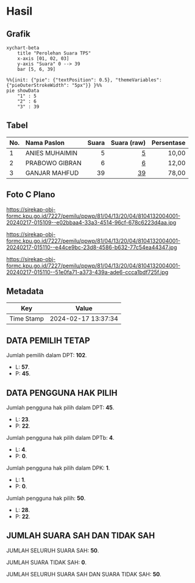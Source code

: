 # Hasil

## Grafik

```mermaid
xychart-beta
    title "Perolehan Suara TPS"
    x-axis [01, 02, 03]
    y-axis "Suara" 0 --> 39
    bar [5, 6, 39]
```

```mermaid
%%{init: {"pie": {"textPosition": 0.5}, "themeVariables": {"pieOuterStrokeWidth": "5px"}} }%%
pie showData
    "1" : 5
    "2" : 6
    "3" : 39
```

## Tabel

| No. | Nama Paslon    | Suara | Suara (raw) | Persentase |
|:--- |:-------------- | -----:| -----------:| ----------:|
| 1   | ANIES MUHAIMIN | 5     | [5][p-1]    | 10,00      |
| 2   | PRABOWO GIBRAN | 6     | [6][p-2]    | 12,00      |
| 3   | GANJAR MAHFUD  | 39    | [39][p-3]   | 78,00      |


[p-1]: https://github.com/gigit-pemilu/pemilu-2024-81-maluku/blob/main/pilpres/hitung-suara/sub/81-maluku/sub/04-buru/sub/13-fena-leisela/sub/2004-waedanga/sub/001-tps/sub/paslon-1.txt
[p-2]: https://github.com/gigit-pemilu/pemilu-2024-81-maluku/blob/main/pilpres/hitung-suara/sub/81-maluku/sub/04-buru/sub/13-fena-leisela/sub/2004-waedanga/sub/001-tps/sub/paslon-2.txt
[p-3]: https://github.com/gigit-pemilu/pemilu-2024-81-maluku/blob/main/pilpres/hitung-suara/sub/81-maluku/sub/04-buru/sub/13-fena-leisela/sub/2004-waedanga/sub/001-tps/sub/paslon-3.txt

## Foto C Plano

https://sirekap-obj-formc.kpu.go.id/7227/pemilu/ppwp/81/04/13/20/04/8104132004001-20240217-015109--e02bbaa4-33a3-4514-96cf-678c6223d4aa.jpg

https://sirekap-obj-formc.kpu.go.id/7227/pemilu/ppwp/81/04/13/20/04/8104132004001-20240217-015110--e44ce9bc-23d8-4586-b632-77c54ea44347.jpg

https://sirekap-obj-formc.kpu.go.id/7227/pemilu/ppwp/81/04/13/20/04/8104132004001-20240217-015110--51e0fa71-a373-439a-ade6-ccca1bdf725f.jpg


## Metadata

| Key        | Value               |
| ---------- | ------------------- |
| Time Stamp | 2024-02-17 13:37:34 |


## DATA PEMILIH TETAP

Jumlah pemilih dalam DPT: **102**.
 * L: **57**.
 * P: **45**.

## DATA PENGGUNA HAK PILIH

Jumlah pengguna hak pilih dalam DPT: **45**.
 * L: **23**.
 * P: **22**.

Jumlah pengguna hak pilih dalam DPTb: **4**.
 * L: **4**.
 * P: **0**.

Jumlah pengguna hak pilih dalam DPK: **1**.
 * L: **1**.
 * P: **0**.

Jumlah pengguna hak pilih: **50**.
 * L: **28**.
 * P: **22**.

## JUMLAH SUARA SAH DAN TIDAK SAH

JUMLAH SELURUH SUARA SAH: **50**.

JUMLAH SUARA TIDAK SAH: **0**.

JUMLAH SELURUH SUARA SAH DAN SUARA TIDAK SAH: **50**.


